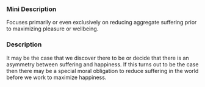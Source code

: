 ### Mini Description

Focuses primarily or even exclusively on reducing aggregate suffering prior to maximizing pleasure or wellbeing.

### Description

 It may be the case that we discover there to be or decide that there is an asymmetry between suffering and happiness. If this turns out to be the case then there may be a special moral obligation to reduce suffering in the world before we work to maximize happiness.
